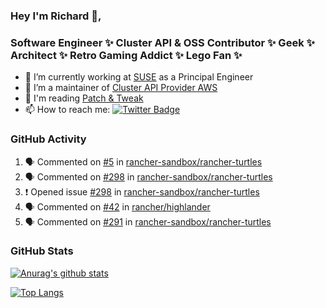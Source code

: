 ### Hey I'm Richard 👋, 

<h3 align="left">Software Engineer ✨ Cluster API & OSS Contributor ✨ Geek ✨ Architect ✨ Retro Gaming Addict ✨ Lego Fan ✨</h3>

- 🔭 I’m currently working at [SUSE](https://www.suse.com/) as a Principal Engineer
- 👯 I’m a maintainer of [Cluster API Provider AWS](https://github.com/kubernetes-sigs/cluster-api-provider-aws)
- 💬 I'm reading [Patch & Tweak](https://bjooks.com/products/patch-tweak-exploring-modular-synthesis)
- 📫 How to reach me: [![Twitter Badge](https://img.shields.io/badge/-@fruit_case-00acee?style=flat&logo=Twitter&logoColor=white)](https://twitter.com/intent/follow?screen_name=fruit_case "Follow on Twitter")

### GitHub Activity 

<!--START_SECTION:activity-->
1. 🗣 Commented on [#5](https://github.com/rancher-sandbox/rancher-turtles/issues/5#issuecomment-1840837602) in [rancher-sandbox/rancher-turtles](https://github.com/rancher-sandbox/rancher-turtles)
2. 🗣 Commented on [#298](https://github.com/rancher-sandbox/rancher-turtles/issues/298#issuecomment-1840557607) in [rancher-sandbox/rancher-turtles](https://github.com/rancher-sandbox/rancher-turtles)
3. ❗ Opened issue [#298](https://github.com/rancher-sandbox/rancher-turtles/issues/298) in [rancher-sandbox/rancher-turtles](https://github.com/rancher-sandbox/rancher-turtles)
4. 🗣 Commented on [#42](https://github.com/rancher/highlander/issues/42#issuecomment-1840317594) in [rancher/highlander](https://github.com/rancher/highlander)
5. 🗣 Commented on [#291](https://github.com/rancher-sandbox/rancher-turtles/pull/291#issuecomment-1838754062) in [rancher-sandbox/rancher-turtles](https://github.com/rancher-sandbox/rancher-turtles)
<!--END_SECTION:activity-->

### GitHub Stats

[![Anurag's github stats](https://github-readme-stats.vercel.app/api?username=richardcase&count_private=true&show_icons=true)](https://github.com/anuraghazra/github-readme-stats)

[![Top Langs](https://github-readme-stats.vercel.app/api/top-langs/?username=richardcase&hide=html&layout=compact)](https://github.com/anuraghazra/github-readme-stats)
